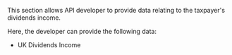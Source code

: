 This section allows API developer to provide data relating to the taxpayer's dividends income.

Here, the developer can provide the following data:

* UK Dividends Income
